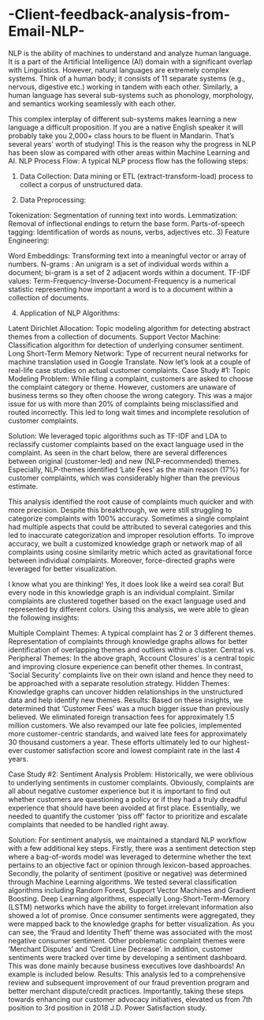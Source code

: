 # -Client-feedback-analysis-from-Email-NLP-
NLP is the ability of machines to understand and analyze human language. It is a part of the Artificial Intelligence (AI) domain with a significant overlap with Linguistics.
However, natural languages are extremely complex systems. Think of a human body; it consists of 11 separate systems (e.g., nervous, digestive etc.) working in tandem with each other. Similarly, a human language has several sub-systems such as phonology, morphology, and semantics working seamlessly with each other.

This complex interplay of different sub-systems makes learning a new language a difficult proposition. If you are a native English speaker it will probably take you 2,000+ class hours to be fluent in Mandarin. That’s several years’ worth of studying! This is the reason why the progress in NLP has been slow as compared with other areas within Machine Learning and AI.
NLP Process Flow:
A typical NLP process flow has the following steps:
1) Data Collection: Data mining or ETL (extract-transform-load) process to collect a corpus of unstructured data.

2) Data Preprocessing:

Tokenization: Segmentation of running text into words.
Lemmatization: Removal of inflectional endings to return the base form.
Parts-of-speech tagging: Identification of words as nouns, verbs, adjectives etc.
3) Feature Engineering:

Word Embeddings: Transforming text into a meaningful vector or array of numbers.
N-grams : An unigram is a set of individual words within a document; bi-gram is a set of 2 adjacent words within a document.
TF-IDF values: Term-Frequency-Inverse-Document-Frequency is a numerical statistic representing how important a word is to a document within a collection of documents.

4) Application of NLP Algorithms:

Latent Dirichlet Allocation: Topic modeling algorithm for detecting abstract themes from a collection of documents.
Support Vector Machine: Classification algorithm for detection of underlying consumer sentiment.
Long Short-Term Memory Network: Type of recurrent neural networks for machine translation used in Google Translate.
Now let’s look at a couple of real-life case studies on actual customer complaints.
Case Study #1: Topic Modeling
Problem: While filing a complaint, customers are asked to choose the complaint category or theme. However, customers are unaware of business terms so they often choose the wrong category. This was a major issue for us with more than 20% of complaints being misclassified and routed incorrectly. This led to long wait times and incomplete resolution of customer complaints.

Solution: We leveraged topic algorithms such as TF-IDF and LDA to reclassify customer complaints based on the exact language used in the complaint. As seen in the chart below, there are several differences between original (customer-led) and new (NLP-recommended) themes. Especially, NLP-themes identified ‘Late Fees’ as the main reason (17%) for customer complaints, which was considerably higher than the previous estimate.

This analysis identified the root cause of complaints much quicker and with more precision. Despite this breakthrough, we were still struggling to categorize complaints with 100% accuracy. Sometimes a single complaint had multiple aspects that could be attributed to several categories and this led to inaccurate categorization and improper resolution efforts. To improve accuracy, we built a customized knowledge graph or network map of all complaints using cosine similarity metric which acted as gravitational force between individual complaints. Moreover, force-directed graphs were leveraged for better visualization.

I know what you are thinking! Yes, it does look like a weird sea coral! But every node in this knowledge graph is an individual complaint. Similar complaints are clustered together based on the exact language used and represented by different colors. Using this analysis, we were able to glean the following insights:

Multiple Complaint Themes: A typical complaint has 2 or 3 different themes. Representation of complaints through knowledge graphs allows for better identification of overlapping themes and outliers within a cluster.
Central vs. Peripheral Themes: In the above graph, ‘Account Closures’ is a central topic and improving closure experience can benefit other themes. In contrast, ‘Social Security’ complaints live on their own island and hence they need to be approached with a separate resolution strategy.
Hidden Themes: Knowledge graphs can uncover hidden relationships in the unstructured data and help identify new themes.
Results: Based on these insights, we determined that ‘Customer Fees’ was a much bigger issue than previously believed. We eliminated foreign transaction fees for approximately 1.5 million customers. We also revamped our late fee policies, implemented more customer-centric standards, and waived late fees for approximately 30 thousand customers a year. These efforts ultimately led to our highest-ever customer satisfaction score and lowest complaint rate in the last 4 years.

Case Study #2: Sentiment Analysis
Problem: Historically, we were oblivious to underlying sentiments in customer complaints. Obviously, complaints are all about negative customer experience but it is important to find out whether customers are questioning a policy or if they had a truly dreadful experience that should have been avoided at first place. Essentially, we needed to quantify the customer ‘piss off’ factor to prioritize and escalate complaints that needed to be handled right away.

Solution: For sentiment analysis, we maintained a standard NLP workflow with a few additional key steps. Firstly, there was a sentiment detection step where a bag-of-words model was leveraged to determine whether the text pertains to an objective fact or opinion through lexicon-based approaches. Secondly, the polarity of sentiment (positive or negative) was determined through Machine Learning algorithms. We tested several classification algorithms including Random Forest, Support Vector Machines and Gradient Boosting. Deep Learning algorithms, especially Long-Short-Term-Memory (LSTM) networks which have the ability to forget irrelevant information also showed a lot of promise. Once consumer sentiments were aggregated, they were mapped back to the knowledge graphs for better visualization.
As you can see, the ‘Fraud and Identity Theft’ theme was associated with the most negative consumer sentiment. Other problematic complaint themes were ‘Merchant Disputes’ and ‘Credit Line Decrease’. In addition, customer sentiments were tracked over time by developing a sentiment dashboard. This was done mainly because business executives love dashboards! An example is included below.
Results: This analysis led to a comprehensive review and subsequent improvement of our fraud prevention program and better merchant dispute/credit practices. Importantly, taking these steps towards enhancing our customer advocacy initiatives, elevated us from 7th position to 3rd position in 2018 J.D. Power Satisfaction study.
